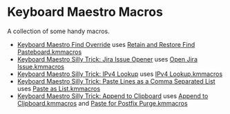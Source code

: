 # Keyboard Maestro Macros

A collection of some handy macros.

* [Keyboard Maestro Find Override](https://vimeo.com/800354280) uses [Retain and Restore Find Pasteboard.kmmacros](Retain%20and%20Restore%20Find%20Pasteboard.kmmacros)
* [Keyboard Maestro Silly Trick: Jira Issue Opener](https://vimeo.com/695253652) uses [Open Jira Issue.kmmacros](Open%20Jira%20Issue.kmmacros)
* [Keyboard Maestro Silly Trick: IPv4 Lookup](https://vimeo.com/500263059) uses [IPv4 Lookup.kmmacros](IPv4%20Lookup.kmmacros)
* [Keyboard Maestro Silly Trick: Paste Lines as a Comma Separated List](https://vimeo.com/560635726) uses [Paste as List.kmmacros](Paste%20as%20List.kmmacros)
* [Keyboard Maestro Silly Trick: Append to Clipboard](https://vimeo.com/498704005) uses [Append to Clipboard.kmmacros](Append%20to%20Clipboard.kmmacros) and [Paste for Postfix Purge.kmmacros](Paste%20for%20Postfix%20Purge.kmmacros)
